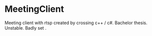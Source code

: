 # MeetingClient
Meeting client with rtsp created by crossing c++ / c#.
Bachelor thesis. Unstable. Badly set .
